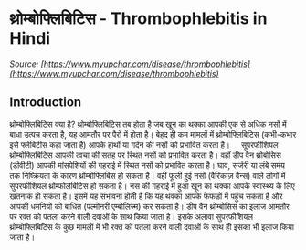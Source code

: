 # थ्रोम्बोफ्लिबिटिस - Thrombophlebitis in Hindi
_Source: [https://www.myupchar.com/disease/thrombophlebitis](https://www.myupchar.com/disease/thrombophlebitis)_

## Introduction
थ्रोम्बोफ्लिबिटिस क्या है?
थ्रोम्बोफ्लिबिटिस तब होता है जब खून का थक्का आपकी एक से अधिक नसों में बाधा उत्पन्न करता है, यह आमतौर पर पैरों में होता है। बेहद ही कम मामलों में थ्रोम्बोफ्लिबिटिस (कभी-कभार इसे फ्लेबिटीस कहा जाता है) आपके हाथों या गर्दन की नसों को प्रभावित करता है।    
सूपरफीशियल थ्रोम्बोफ्लिबिटिस आपकी त्वचा की सतह पर स्थित नसों को प्रभावित करता है। वहीं डीप वैन थ्रोबोसिस (डीवीटी) आपकी मांसपेशियों की गहराई में स्थित नसों को प्रभावित करता है। घाव, सर्जरी या लंबे समय तक निष्क्रियता के कारण थ्रोम्बोफ्लिबिस हो सकता है। वहीं फूली हुई नसों (वैरिकाज़ वैन्स) वाले लोगों में सुपरफीशियल थ्रोम्फोलेबिटिस हो सकता है।
नस की गहराई में हुआ खून का थक्का आपके स्वास्थ्य के लिए खतनाक हो सकता है। इसमें यह संभावना होती है कि यह थक्का आपके फेफड़ों में पहुंच सकता है और आपकी धमनियों को बाधित (पल्मोनरी एम्बोलिज्म) कर सकता है। डीप वैन थ्रोम्बोसिस का इलाज आमतौर पर रक्त को पतला करने वाली दवाओं के साथ किया जाता है। इसके अलावा सुपरफीशियल थ्रोम्बोफ्लिबिटिस के कुछ मामलों में भी रक्त को पतला करने वाली दवाओं के साथ ही इसका भी इलाज किया जाता है।

